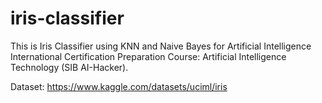 # iris-classifier

This is Iris Classifier using KNN and Naive Bayes for Artificial Intelligence International Certification Preparation Course: Artificial Intelligence Technology (SIB AI-Hacker).

Dataset: https://www.kaggle.com/datasets/uciml/iris
